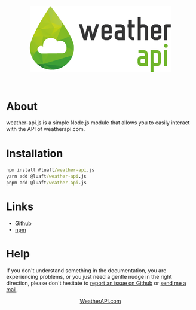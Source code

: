 <div align='center' style='align: center;'>
<a href="https://www.weatherapi.com/" title="Free Weather API"><img src='./public/weatherapi_logo.webp' alt="Weather data by WeatherAPI.com" border="0" style='width: 75%; margin: 32px'></a>
</div>

# About

weather-api.js is a simple Node.js module that allows you to easily interact with the API of weatherapi.com.

# Installation

```cmd
npm install @luaft/weather-api.js
yarn add @luaft/weather-api.js
pnpm add @luaft/weather-api.js
```

# Links

* <a href='https://github.com/Nathan-html/weather-api.js'>Github</a>
* <a href='https://www.npmjs.com/package/@luaft/weather-api.js'>npm</a>

# Help

If you don't understand something in the documentation, you are experiencing problems, or you just need a gentle nudge in the right direction, please don't hesitate to <a href="https://github.com/Nathan-html/weather-api.js/issues/new" title="Free Weather API">report an issue on Github</a> or <a href="mailto:contact@nathan-flacher.com" title="Free Weather API">send me a mail</a>.

<p align='center' style='align: center;'>
<a href="https://www.weatherapi.com" title="Free Weather API">WeatherAPI.com</a>
</p>